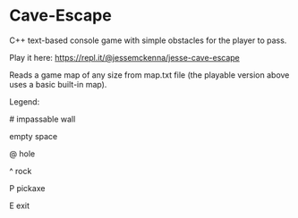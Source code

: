 # Cave-Escape
C++ text-based console game with simple obstacles for the player to pass.

Play it here: https://repl.it/@jessemckenna/jesse-cave-escape

Reads a game map of any size from map.txt file (the playable version above uses a basic built-in map).

Legend:

\# impassable wall

  empty space

@ hole

^ rock

P pickaxe

E exit

